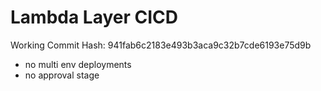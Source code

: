 # Lambda Layer CICD
Working Commit Hash: 941fab6c2183e493b3aca9c32b7cde6193e75d9b
- no multi env deployments
- no approval stage
